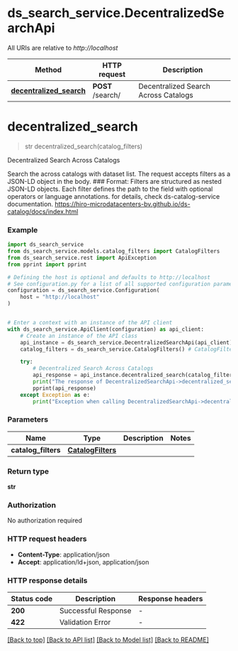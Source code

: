 # ds_search_service.DecentralizedSearchApi

All URIs are relative to *http://localhost*

Method | HTTP request | Description
------------- | ------------- | -------------
[**decentralized_search**](DecentralizedSearchApi.md#decentralized_search) | **POST** /search/ | Decentralized Search Across Catalogs


# **decentralized_search**
> str decentralized_search(catalog_filters)

Decentralized Search Across Catalogs

Search the across catalogs with dataset list.  The request accepts filters as a JSON-LD object in the body.  ### Format: Filters are structured as nested JSON-LD objects. Each filter defines the path to the field with optional operators or language annotations.  for details, check ds-catalog-service documentation. https://hiro-microdatacenters-bv.github.io/ds-catalog/docs/index.html

### Example


```python
import ds_search_service
from ds_search_service.models.catalog_filters import CatalogFilters
from ds_search_service.rest import ApiException
from pprint import pprint

# Defining the host is optional and defaults to http://localhost
# See configuration.py for a list of all supported configuration parameters.
configuration = ds_search_service.Configuration(
    host = "http://localhost"
)


# Enter a context with an instance of the API client
with ds_search_service.ApiClient(configuration) as api_client:
    # Create an instance of the API class
    api_instance = ds_search_service.DecentralizedSearchApi(api_client)
    catalog_filters = ds_search_service.CatalogFilters() # CatalogFilters | 

    try:
        # Decentralized Search Across Catalogs
        api_response = api_instance.decentralized_search(catalog_filters)
        print("The response of DecentralizedSearchApi->decentralized_search:\n")
        pprint(api_response)
    except Exception as e:
        print("Exception when calling DecentralizedSearchApi->decentralized_search: %s\n" % e)
```



### Parameters


Name | Type | Description  | Notes
------------- | ------------- | ------------- | -------------
 **catalog_filters** | [**CatalogFilters**](CatalogFilters.md)|  | 

### Return type

**str**

### Authorization

No authorization required

### HTTP request headers

 - **Content-Type**: application/json
 - **Accept**: application/ld+json, application/json

### HTTP response details

| Status code | Description | Response headers |
|-------------|-------------|------------------|
**200** | Successful Response |  -  |
**422** | Validation Error |  -  |

[[Back to top]](#) [[Back to API list]](../README.md#documentation-for-api-endpoints) [[Back to Model list]](../README.md#documentation-for-models) [[Back to README]](../README.md)

